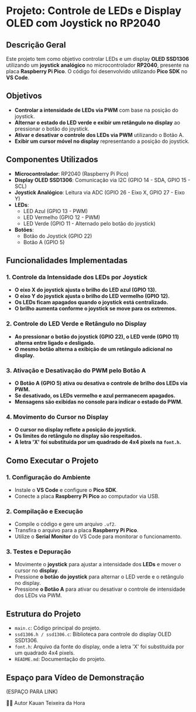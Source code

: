 # Projeto: Controle de LEDs e Display OLED com Joystick no RP2040

## Descrição Geral

Este projeto tem como objetivo controlar LEDs e um display **OLED SSD1306** utilizando um **joystick analógico** no microcontrolador **RP2040**, presente na placa **Raspberry Pi Pico**. O código foi desenvolvido utilizando **Pico SDK** no **VS Code**.

## Objetivos

- **Controlar a intensidade de LEDs via PWM** com base na posição do joystick.
- **Alternar o estado do LED verde e exibir um retângulo no display** ao pressionar o botão do joystick.
- **Ativar e desativar o controle dos LEDs via PWM** utilizando o Botão A.
- **Exibir um cursor móvel no display** representando a posição do joystick.

## Componentes Utilizados

- **Microcontrolador**: RP2040 (Raspberry Pi Pico)
- **Display OLED SSD1306**: Comunicação via I2C (GPIO 14 - SDA, GPIO 15 - SCL)
- **Joystick Analógico**: Leitura via ADC (GPIO 26 - Eixo X, GPIO 27 - Eixo Y)
- **LEDs**:
  - LED Azul (GPIO 13 - PWM)
  - LED Vermelho (GPIO 12 - PWM)
  - LED Verde (GPIO 11 - Alternado pelo botão do joystick)
- **Botões**:
  - Botão do Joystick (GPIO 22)
  - Botão A (GPIO 5)

## Funcionalidades Implementadas

### 1. Controle da Intensidade dos LEDs por Joystick
- **O eixo X do joystick ajusta o brilho do LED azul (GPIO 13).**
- **O eixo Y do joystick ajusta o brilho do LED vermelho (GPIO 12).**
- **Os LEDs ficam apagados quando o joystick está centralizado.**
- **O brilho aumenta conforme o joystick se move para os extremos.**

### 2. Controle do LED Verde e Retângulo no Display
- **Ao pressionar o botão do joystick (GPIO 22), o LED verde (GPIO 11) alterna entre ligado e desligado.**
- **O mesmo botão alterna a exibição de um retângulo adicional no display.**

### 3. Ativação e Desativação do PWM pelo Botão A
- **O Botão A (GPIO 5) ativa ou desativa o controle de brilho dos LEDs via PWM.**
- **Se desativado, os LEDs vermelho e azul permanecem apagados.**
- **Mensagens são exibidas no console para indicar o estado do PWM.**

### 4. Movimento do Cursor no Display
- **O cursor no display reflete a posição do joystick.**
- **Os limites do retângulo no display são respeitados.**
- **A letra 'X' foi substituída por um quadrado de 4x4 pixels na `font.h`.**

## Como Executar o Projeto

### 1. Configuração do Ambiente
- Instale o **VS Code** e configure o **Pico SDK**.
- Conecte a placa **Raspberry Pi Pico** ao computador via USB.

### 2. Compilação e Execução
- Compile o código e gere um arquivo `.uf2`.
- Transfira o arquivo para a placa **Raspberry Pi Pico**.
- Utilize o **Serial Monitor** do VS Code para monitorar o funcionamento.

### 3. Testes e Depuração
- Movimente o **joystick** para ajustar a intensidade dos **LEDs** e mover o cursor no **display**.
- Pressione **o botão do joystick** para alternar o LED verde e o retângulo no display.
- Pressione **o Botão A** para ativar ou desativar o controle de intensidade dos LEDs via PWM.

## Estrutura do Projeto

- `main.c`: Código principal do projeto.
- `ssd1306.h / ssd1306.c`: Biblioteca para controle do display OLED SSD1306.
- `font.h`: Arquivo da fonte do display, onde a letra 'X' foi substituída por um quadrado 4x4 pixels.
- `README.md`: Documentação do projeto.

## Espaço para Vídeo de Demonstração

(ESPAÇO PARA LINK)

👨‍💻 Autor
Kauan Teixeira da Hora